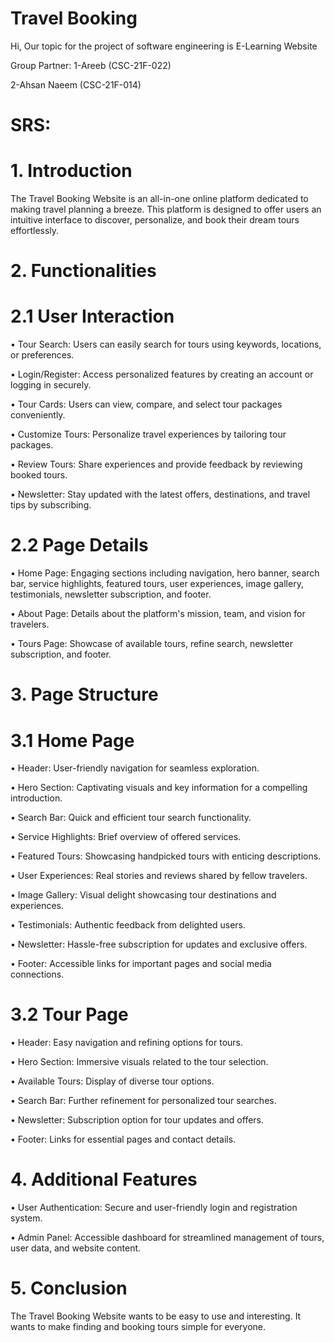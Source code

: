 # Travel Booking

Hi, Our topic for the project of software engineering is E-Learning Website

Group Partner: 
1-Areeb (CSC-21F-022)

2-Ahsan Naeem (CSC-21F-014)

# SRS:

# 1. Introduction

The Travel Booking Website is an all-in-one online platform dedicated to making travel planning a breeze. This platform is designed to offer users an intuitive interface to discover, personalize, and book their dream tours effortlessly.

# 2. Functionalities

# 2.1 User Interaction

•	Tour Search: Users can easily search for tours using keywords, locations, or preferences.

•	Login/Register: Access personalized features by creating an account or logging in securely.

•	Tour Cards: Users can view, compare, and select tour packages conveniently.

•	Customize Tours: Personalize travel experiences by tailoring tour packages.

•	Review Tours: Share experiences and provide feedback by reviewing booked tours.

•	Newsletter: Stay updated with the latest offers, destinations, and travel tips by subscribing.

# 2.2 Page Details

•	Home Page: Engaging sections including navigation, hero banner, search bar, service highlights, featured tours, user experiences, image gallery, testimonials, newsletter subscription, and footer.

•	About Page: Details about the platform's mission, team, and vision for travelers.

•	Tours Page: Showcase of available tours, refine search, newsletter subscription, and footer.

# 3. Page Structure

# 3.1 Home Page

•	Header: User-friendly navigation for seamless exploration.

•	Hero Section: Captivating visuals and key information for a compelling introduction.

•	Search Bar: Quick and efficient tour search functionality.

•	Service Highlights: Brief overview of offered services.

•	Featured Tours: Showcasing handpicked tours with enticing descriptions.

•	User Experiences: Real stories and reviews shared by fellow travelers.

•	Image Gallery: Visual delight showcasing tour destinations and experiences.

•	Testimonials: Authentic feedback from delighted users.

•	Newsletter: Hassle-free subscription for updates and exclusive offers.

•	Footer: Accessible links for important pages and social media connections.

# 3.2 Tour Page

•	Header: Easy navigation and refining options for tours.

•	Hero Section: Immersive visuals related to the tour selection.

•	Available Tours: Display of diverse tour options.

•	Search Bar: Further refinement for personalized tour searches.

•	Newsletter: Subscription option for tour updates and offers.

•	Footer: Links for essential pages and contact details.

# 4. Additional Features

•	User Authentication: Secure and user-friendly login and registration system.

•	Admin Panel: Accessible dashboard for streamlined management of tours, user data, and website content.

# 5. Conclusion

The Travel Booking Website wants to be easy to use and interesting. It wants to make finding and booking tours simple for everyone.
